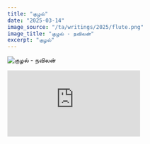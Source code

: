 ```yaml
---
title: "குழல்"
date: "2025-03-14"
image_source: "/ta/writings/2025/flute.png"
image_title: "குழல் - நவிலன்"
excerpt: "குழல்"
---
```


<!--more-->

![குழல் - நவிலன்](/ta/writings/2025/flute.png)

<div class="youtube">
<iframe src="https://www.youtube.com/embed/1wELopIjHdY" frameborder="0" allow="accelerometer; autoplay; encrypted-media; gyroscope; picture-in-picture" allowfullscreen>
</iframe>
</div>